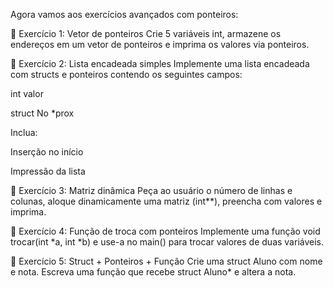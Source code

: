 Agora vamos aos exercícios avançados com ponteiros:

🧪 Exercício 1: Vetor de ponteiros
Crie 5 variáveis int, armazene os endereços em um vetor de ponteiros e imprima os valores via ponteiros.

🧪 Exercício 2: Lista encadeada simples
Implemente uma lista encadeada com structs e ponteiros contendo os seguintes campos:

int valor

struct No *prox

Inclua:

Inserção no início

Impressão da lista

🧪 Exercício 3: Matriz dinâmica
Peça ao usuário o número de linhas e colunas, aloque dinamicamente uma matriz (int**), preencha com valores e imprima.

🧪 Exercício 4: Função de troca com ponteiros
Implemente uma função void trocar(int *a, int *b) e use-a no main() para trocar valores de duas variáveis.

🧪 Exercício 5: Struct + Ponteiros + Função
Crie uma struct Aluno com nome e nota. Escreva uma função que recebe struct Aluno* e altera a nota.


